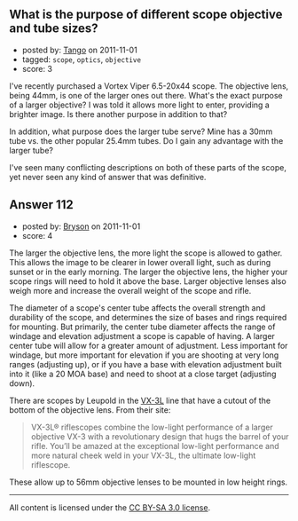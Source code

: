 ## What is the purpose of different scope objective and tube sizes?

- posted by: [Tango](https://stackexchange.com/users/-1/65-tango) on 2011-11-01
- tagged: `scope`, `optics`, `objective`
- score: 3

I've recently purchased a Vortex Viper 6.5-20x44 scope.  The objective lens, being 44mm, is one of the larger ones out there.  What's the exact purpose of a larger objective?  I was told it allows more light to enter, providing a brighter image.  Is there another purpose in addition to that?

In addition, what purpose does the larger tube serve?  Mine has a 30mm tube vs. the other popular 25.4mm tubes.  Do I gain any advantage with the larger tube?

I've seen many conflicting descriptions on both of these parts of the scope, yet never seen any kind of answer that was definitive.


## Answer 112

- posted by: [Bryson](https://stackexchange.com/users/-1/32-bryson) on 2011-11-01
- score: 4

The larger the objective lens, the more light the scope is allowed to gather. This allows the image to be clearer in lower overall light, such as during sunset or in the early morning. The larger the objective lens, the higher your scope rings will need to hold it above the base. Larger objective lenses also weigh more and increase the overall weight of the scope and rifle.

The diameter of a scope's center tube affects the overall strength and durability of the scope, and determines the size of bases and rings required for mounting. But primarily, the center tube diameter affects the range of windage and elevation adjustment a scope is capable of having. A larger center tube will allow for a greater amount of adjustment. Less important for windage, but more important for elevation if you are shooting at very long ranges (adjusting up), or if you have a base with elevation adjustment built into it (like a 20 MOA base) and need to shoot at a close target (adjusting down).

There are scopes by Leupold in the <a href="http://www.leupold.com/hunting-and-shooting/products/scopes/vx-3l-riflescopes/">VX-3L</a> line that have a cutout of the bottom of the objective lens. From their site: 

> VX-3L® riflescopes combine the low-light performance of a larger
> objective VX-3 with a revolutionary design that hugs the barrel of
> your rifle. You’ll be amazed at the exceptional low-light performance
> and more natural cheek weld in your VX-3L, the ultimate low-light
> riflescope.

These allow up to 56mm objective lenses to be mounted in low height rings. 



---

All content is licensed under the [CC BY-SA 3.0 license](https://creativecommons.org/licenses/by-sa/3.0/).
